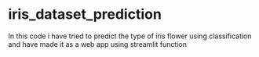 # iris_dataset_prediction
In this code i have tried to predict the type of iris flower using classification and have made it as a web app using streamlit function
